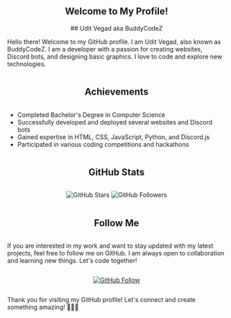 <div style="display:flex;align-items:center;justify-content:center;flex-direction:column;">
<h2 align="center">Welcome to My Profile!</h2>
  ## Udit Vegad aka BuddyCodeZ

Hello there! Welcome to my GitHub profile. I am Udit Vegad, also known as BuddyCodeZ. I am a developer with a passion for creating websites, Discord bots, and designing basic graphics. I love to code and explore new technologies. 

## Achievements

- Completed Bachelor's Degree in Computer Science
- Successfully developed and deployed several websites and Discord bots
- Gained expertise in HTML, CSS, JavaScript, Python, and Discord.js
- Participated in various coding competitions and hackathons

## GitHub Stats

![GitHub Stars](https://img.shields.io/github/stars/BuddyCodez?style=flat&logo=github&color=yellow) 
![GitHub Followers](https://img.shields.io/github/followers/BuddyCodez?style=flat&logo=github&color=brightgreen)


## Follow Me

If you are interested in my work and want to stay updated with my latest projects, feel free to follow me on GitHub. I am always open to collaboration and learning new things. Let's code together!

[![GitHub Follow](https://img.shields.io/github/followers/BuddyCodez?label=Follow&style=social)](https://github.com/BuddyCodez)

Thank you for visiting my GitHub profile! Let's connect and create something amazing! 🚀🔥😄

